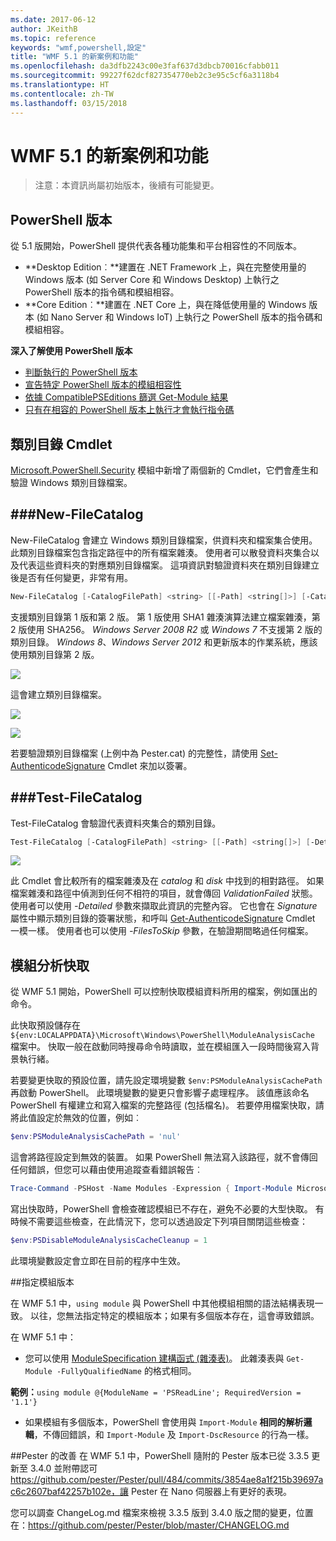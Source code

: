 ```yaml
---
ms.date: 2017-06-12
author: JKeithB
ms.topic: reference
keywords: "wmf,powershell,設定"
title: "WMF 5.1 的新案例和功能"
ms.openlocfilehash: da3dfb2243c00e3faf637d3dbcb70016cfabb011
ms.sourcegitcommit: 99227f62dcf827354770eb2c3e95c5cf6a3118b4
ms.translationtype: HT
ms.contentlocale: zh-TW
ms.lasthandoff: 03/15/2018
---
```

# <a name="new-scenarios-and-features-in-wmf-51"></a>WMF 5.1 的新案例和功能 #

> 注意：本資訊尚屬初始版本，後續有可能變更。

## <a name="powershell-editions"></a>PowerShell 版本 ##
從 5.1 版開始，PowerShell 提供代表各種功能集和平台相容性的不同版本。

- **Desktop Edition︰**建置在 .NET Framework 上，與在完整使用量的 Windows 版本 (如 Server Core 和 Windows Desktop) 上執行之 PowerShell 版本的指令碼和模組相容。
- **Core Edition︰**建置在 .NET Core 上，與在降低使用量的 Windows 版本 (如 Nano Server 和 Windows IoT) 上執行之 PowerShell 版本的指令碼和模組相容。

**深入了解使用 PowerShell 版本**
- [判斷執行的 PowerShell 版本]()
- [宣告特定 PowerShell 版本的模組相容性]()
- [依據 CompatiblePSEditions 篩選 Get-Module 結果]()
- [只有在相容的 PowerShell 版本上執行才會執行指令碼]()

## <a name="catalog-cmdlets"></a>類別目錄 Cmdlet  

[Microsoft.PowerShell.Security](https://technet.microsoft.com/library/hh847877.aspx) 模組中新增了兩個新的 Cmdlet，它們會產生和驗證 Windows 類別目錄檔案。  

###<a name="new-filecatalog"></a>New-FileCatalog 
--------------------------------

New-FileCatalog 會建立 Windows 類別目錄檔案，供資料夾和檔案集合使用。 此類別目錄檔案包含指定路徑中的所有檔案雜湊。 使用者可以散發資料夾集合以及代表這些資料夾的對應類別目錄檔案。 這項資訊對驗證資料夾在類別目錄建立後是否有任何變更，非常有用。    

```powershell
New-FileCatalog [-CatalogFilePath] <string> [[-Path] <string[]>] [-CatalogVersion <int>] [-WhatIf] [-Confirm] [<CommonParameters>]
```
支援類別目錄第 1 版和第 2 版。 第 1 版使用 SHA1 雜湊演算法建立檔案雜湊，第 2 版使用 SHA256。 *Windows Server 2008 R2* 或 *Windows 7* 不支援第 2 版的類別目錄。 *Windows 8*、*Windows Server 2012* 和更新版本的作業系統，應該使用類別目錄第 2 版。  

![](../images/NewFileCatalog.jpg)

這會建立類別目錄檔案。 

![](../images/CatalogFile1.jpg)  

![](../images/CatalogFile2.jpg) 

若要驗證類別目錄檔案 (上例中為 Pester.cat) 的完整性，請使用 [Set-AuthenticodeSignature](https://technet.microsoft.com/library/hh849819.aspx) Cmdlet 來加以簽署。   


###<a name="test-filecatalog"></a>Test-FileCatalog 
--------------------------------

Test-FileCatalog 會驗證代表資料夾集合的類別目錄。 

```powershell
Test-FileCatalog [-CatalogFilePath] <string> [[-Path] <string[]>] [-Detailed] [-FilesToSkip <string[]>] [-WhatIf] [-Confirm] [<CommonParameters>]
```

![](../images/TestFileCatalog.jpg)

此 Cmdlet 會比較所有的檔案雜湊及在 *catalog* 和 *disk* 中找到的相對路徑。 如果檔案雜湊和路徑中偵測到任何不相符的項目，就會傳回 *ValidationFailed* 狀態。 使用者可以使用 *-Detailed* 參數來擷取此資訊的完整內容。 它也會在 *Signature* 屬性中顯示類別目錄的簽署狀態，和呼叫 [Get-AuthenticodeSignature](https://technet.microsoft.com/library/hh849805.aspx) Cmdlet 一模一樣。 使用者也可以使用 *-FilesToSkip* 參數，在驗證期間略過任何檔案。 


## <a name="module-analysis-cache"></a>模組分析快取 ##
從 WMF 5.1 開始，PowerShell 可以控制快取模組資料所用的檔案，例如匯出的命令。

此快取預設儲存在 `${env:LOCALAPPDATA}\Microsoft\Windows\PowerShell\ModuleAnalysisCache` 檔案中。
快取一般在啟動同時搜尋命令時讀取，並在模組匯入一段時間後寫入背景執行緒。

若要變更快取的預設位置，請先設定環境變數 `$env:PSModuleAnalysisCachePath` 再啟動 PowerShell。 此環境變數的變更只會影響子處理程序。 該值應該命名 PowerShell 有權建立和寫入檔案的完整路徑 (包括檔名)。 若要停用檔案快取，請將此值設定於無效的位置，例如︰

```powershell
$env:PSModuleAnalysisCachePath = 'nul'
```

這會將路徑設定到無效的裝置。 如果 PowerShell 無法寫入該路徑，就不會傳回任何錯誤，但您可以藉由使用追蹤查看錯誤報告︰

```powershell
Trace-Command -PSHost -Name Modules -Expression { Import-Module Microsoft.PowerShell.Management -Force }
```

寫出快取時，PowerShell 會檢查確認模組已不存在，避免不必要的大型快取。
有時候不需要這些檢查，在此情況下，您可以透過設定下列項目關閉這些檢查：

```powershell
$env:PSDisableModuleAnalysisCacheCleanup = 1
```

此環境變數設定會立即在目前的程序中生效。

##<a name="specifying-module-version"></a>指定模組版本

在 WMF 5.1 中，`using module` 與 PowerShell 中其他模組相關的語法結構表現一致。 以往，您無法指定特定的模組版本；如果有多個版本存在，這會導致錯誤。


在 WMF 5.1 中：

* 您可以使用 [ModuleSpecification 建構函式 (雜湊表)](https://msdn.microsoft.com/library/jj136290)。 此雜湊表與 `Get-Module -FullyQualifiedName` 的格式相同。

**範例：**`using module @{ModuleName = 'PSReadLine'; RequiredVersion = '1.1'}`

* 如果模組有多個版本，PowerShell 會使用與 `Import-Module` **相同的解析邏輯**，不傳回錯誤，和 `Import-Module` 及 `Import-DscResource` 的行為一樣。


##<a name="improvements-to-pester"></a>Pester 的改善
在 WMF 5.1 中，PowerShell 隨附的 Pester 版本已從 3.3.5 更新至 3.4.0 並附帶認可 https://github.com/pester/Pester/pull/484/commits/3854ae8a1f215b39697ac6c2607baf42257b102e，讓 Pester 在 Nano 伺服器上有更好的表現。 

您可以調查 ChangeLog.md 檔案來檢視 3.3.5 版到 3.4.0 版之間的變更，位置在：https://github.com/pester/Pester/blob/master/CHANGELOG.md

